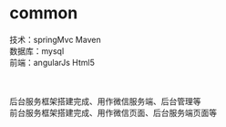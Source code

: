# common
技术：springMvc Maven</br>
数据库：mysql</br>
前端：angularJs Html5</br>

</br>
</br>
后台服务框架搭建完成、用作微信服务端、后台管理等</br>
前台服务框架搭建完成、用作微信页面、后台服务端页面等</br>











